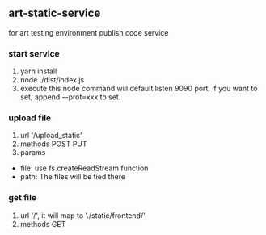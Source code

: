 ## art-static-service
for art testing environment publish code service

### start service
1. yarn install
2. node ./dist/index.js
3. execute this node command will default listen 9090 port, if you want to set, append --prot=xxx to set.

### upload file
1. url '/upload_static'
2. methods POST PUT
3. params 
  * file: use fs.createReadStream function
  * path: The files will be tied there

### get file
1. url '/', it will map to './static/frontend/'
2. methods GET
